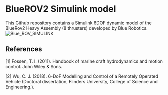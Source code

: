 # BlueROV2 Simulink model
 This Github repository contains a Simulink 6DOF dynamic model of the BlueRov2 Heavy Assembly (8 thrusters) developed by Blue Robotics. 
![Blue_ROV_SIMULINK](https://user-images.githubusercontent.com/59923925/129566419-8d032ecb-4ebf-4f18-8d84-05778d7f79c5.png)

## References
<a id="1">[1]</a> 
Fossen, T. I. (2011). Handbook of marine craft hydrodynamics and motion control. John Wiley & Sons.

<a id="1">[2]</a> 
Wu, C. J. (2018). 6-DoF Modelling and Control of a Remotely Operated Vehicle (Doctoral dissertation, Flinders University, College of Science and Engineering.).
